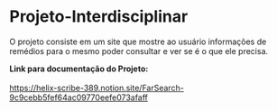 # Projeto-Interdisciplinar

O projeto consiste em um site que mostre ao usuário informações de remédios para o mesmo poder consultar e ver se é o que ele precisa.

<strong>Link para documentação do Projeto: </strong> <br><br>
https://helix-scribe-389.notion.site/FarSearch-9c9cebb5fef64ac09770eefe073afaff

